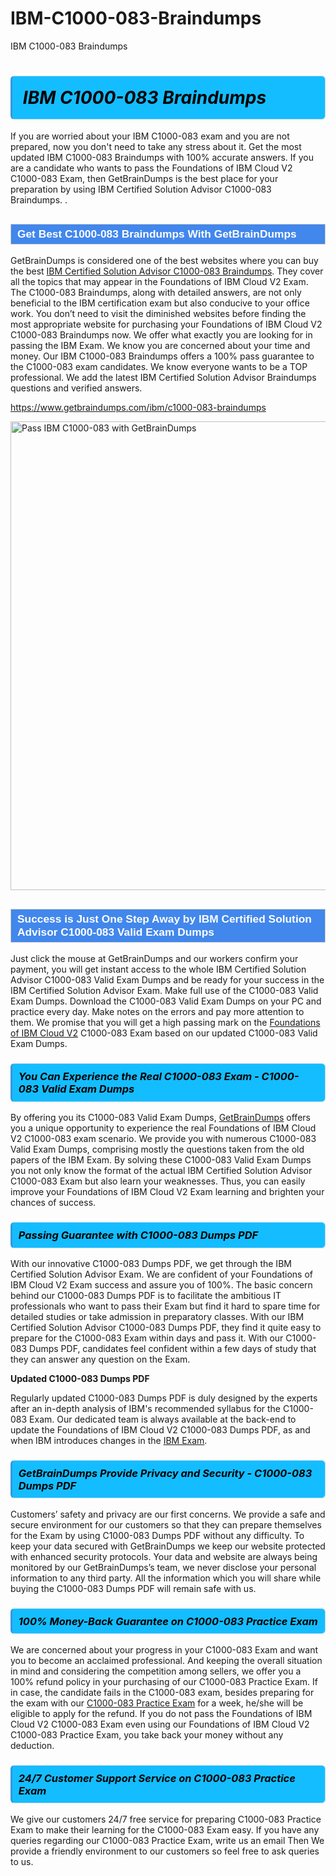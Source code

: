 # IBM-C1000-083-Braindumps
IBM C1000-083 Braindumps
<h1><strong><span style="display: block; color: #000000; background: #14BDFF; border: 0.5px solid #AED6F1; border-left: 3px solid #3498DB; padding: .6em; border-radius: 6px;">                     <em>IBM C1000-083 <span class="exam_variation">Braindumps</span> </em>                </span></strong>            </h1>                        <p>If you are worried about your IBM C1000-083 exam and you are not prepared, now you don't need to take any stress about it.             Get the most updated IBM C1000-083 <span class="exam_variation">Braindumps</span> with 100% accurate answers. If you are a candidate who wants to pass the             Foundations of IBM Cloud V2 C1000-083 Exam, then GetBrainDumps is the best place for your preparation by using IBM Certified Solution Advisor C1000-083 <span class="exam_variation">Braindumps</span>. .</p>                        <h2 style="background: #4287ec; border: 1px solid #cccccc; padding: 5px 10px;">                <span style="color: #ffffff;">                    <span style="font-size: 11pt;">                        <span style="line-height: normal;">                            <span style="font-family: Calibri,sans-serif;">                                <strong>                                    <span style="font-size: 13.0pt;">Get Best C1000-083 <span class="exam_variation">Braindumps</span> With GetBrainDumps</span>                                </strong>                            </span>                        </span>                    </span>                </span>            </h2>                        <p>GetBrainDumps is considered one of the best websites where you can buy the best <a href="https://www.getbraindumps.com/ibm/ibm-certified-solution-advisor-braindumps.html">IBM Certified Solution Advisor C1000-083 <span class="exam_variation">Braindumps</span></a>.             They cover all the topics that may appear in the Foundations of IBM Cloud V2 Exam. The C1000-083 <span class="exam_variation">Braindumps</span>,             along with detailed answers, are not only beneficial to the IBM certification exam but also conducive to your office work.             You don’t need to visit the diminished websites before finding the most appropriate website for purchasing your             Foundations of IBM Cloud V2 C1000-083 <span class="exam_variation">Braindumps</span> now. We offer what exactly you are looking for in passing the IBM Exam.             We know you are concerned about your time and money. Our IBM C1000-083 <span class="exam_variation">Braindumps</span> offers a 100% pass guarantee to the             C1000-083 exam candidates. We know everyone wants to be a TOP professional. We add the latest IBM Certified Solution Advisor <span class="exam_variation">Braindumps</span> questions and verified answers.</p>                        <p><a href="https://www.getbraindumps.com/ibm/c1000-083-braindumps">https://www.getbraindumps.com/ibm/c1000-083-braindumps</a></p>                        <p><a href="https://www.getbraindumps.com/"><img src="https://www.getbraindumps.com/images/get-updated-exam-questions-with-discount-getbraindumps.jpg" class="postImage" alt="Pass IBM C1000-083 with GetBrainDumps" width="750"></a></p>                            <h2 style="background: #4287ec; border: 1px solid #cccccc; padding: 5px 10px;">                <span style="color: #ffffff;">                    <span style="font-size: 11pt;">                        <span style="line-height: normal;">                            <span style="font-family: Calibri,sans-serif;">                                <strong>                                    <span style="font-size: 13.0pt;">Success is Just One Step Away by IBM Certified Solution Advisor C1000-083 <span class="exam_variation2">Valid Exam Dumps</span></span>                                </strong>                            </span>                        </span>                    </span>                </span>            </h2>                        <p>Just click the mouse at GetBrainDumps and our workers confirm your payment, you will get instant access to the whole IBM Certified Solution Advisor C1000-083 <span class="exam_variation2">Valid Exam Dumps</span>             and be ready for your success in the IBM Certified Solution Advisor Exam. Make full use of the C1000-083 <span class="exam_variation2">Valid Exam Dumps</span>. Download the C1000-083 <span class="exam_variation2">Valid Exam Dumps</span> on your             PC and practice every day. Make notes on the errors and pay more attention to them. We promise that you will get a high passing mark on the             <a href="https://www.getbraindumps.com/ibm/c1000-083-braindumps">Foundations of IBM Cloud V2</a> C1000-083 Exam based on our updated C1000-083 <span class="exam_variation2">Valid Exam Dumps</span>.</p>                        <h3>                <strong>                    <span style="display: block; color: #000000; background: #14BDFF; border: 0.5px solid #AED6F1; border-left: 3px solid #3498DB; padding: .6em; border-radius: 6px;">                        <em>You Can Experience the Real C1000-083 Exam - C1000-083 <span class="exam_variation2">Valid Exam Dumps</span></em>                    </span>                </strong>            </h3>                        <p>By offering you its C1000-083 <span class="exam_variation2">Valid Exam Dumps</span>, <a href="https://www.getbraindumps.com/">GetBrainDumps</a> offers you a unique opportunity to experience the real             Foundations of IBM Cloud V2 C1000-083 exam scenario. We provide you with numerous C1000-083 <span class="exam_variation2">Valid Exam Dumps</span>, comprising mostly             the questions taken from the old papers of the IBM Exam. By solving these C1000-083 <span class="exam_variation2">Valid Exam Dumps</span> you not only know the format of the actual             IBM Certified Solution Advisor C1000-083 Exam but also learn your weaknesses. Thus, you can easily improve your             Foundations of IBM Cloud V2 Exam learning and brighten your chances of success.</p>                        <h3>                <strong>                    <span style="display: block; color: #000000; background: #14BDFF; border: 0.5px solid #AED6F1; border-left: 3px solid #3498DB; padding: .6em; border-radius: 6px;">                        <em>Passing Guarantee with C1000-083 <span class="exam_variation3">Dumps PDF</span></em>                    </span>                </strong>            </h3>                        <p>With our innovative C1000-083 <span class="exam_variation3">Dumps PDF</span>, we get through the IBM Certified Solution Advisor Exam. We are confident of your Foundations of IBM Cloud V2 Exam             success and assure you of 100%. The basic concern behind our C1000-083 <span class="exam_variation3">Dumps PDF</span> is to facilitate the ambitious IT professionals who want to pass their             Exam but find it hard to spare time for detailed studies or take admission in preparatory classes. With our IBM Certified Solution Advisor C1000-083 <span class="exam_variation3">Dumps PDF</span>, they             find it quite easy to prepare for the C1000-083 Exam within days and pass it. With our C1000-083 <span class="exam_variation3">Dumps PDF</span>, candidates feel confident within a few days of             study that they can answer any question on the Exam.</p>                        <p><strong>Updated C1000-083 <span class="exam_variation3">Dumps PDF</span></strong></p>                        <p>Regularly updated C1000-083 <span class="exam_variation3">Dumps PDF</span> is duly designed by the experts after an in-depth analysis of IBM's recommended syllabus for the C1000-083 Exam.             Our dedicated team is always available at the back-end to update the Foundations of IBM Cloud V2 C1000-083 <span class="exam_variation3">Dumps PDF</span>,             as and when IBM introduces changes in the <a href="https://www.getbraindumps.com/ibm-braindumps.html">IBM Exam</a>.</p>                        <h3>                <strong>                    <span style="display: block; color: #000000; background: #14BDFF; border: 0.5px solid #AED6F1; border-left: 3px solid #3498DB; padding: .6em; border-radius: 6px;">                        <em>GetBrainDumps Provide Privacy and Security - C1000-083 <span class="exam_variation3">Dumps PDF</span></em>                    </span>                </strong>            </h3>                        <p>Customers’ safety and privacy are our first concerns. We provide a safe and secure environment for our customers so that they can prepare themselves for the Exam by using             C1000-083 <span class="exam_variation3">Dumps PDF</span> without any difficulty. To keep your data secured with GetBrainDumps we keep our website protected with enhanced security protocols. Your data and website             are always being monitored by our GetBrainDumps’s team, we never disclose your personal information to any third party. All the information which you will share while buying             the C1000-083 <span class="exam_variation3">Dumps PDF</span> will remain safe with us.</p>                        <h3>                <strong>                    <span style="display: block; color: #000000; background: #14BDFF; border: 0.5px solid #AED6F1; border-left: 3px solid #3498DB; padding: .6em; border-radius: 6px;">                        <em>100% Money-Back Guarantee on C1000-083 <span class="exam_variation4">Practice Exam</span></em>                    </span>                </strong>            </h3>                        <p>We are concerned about your progress in your C1000-083 Exam and want you to become an acclaimed professional. And keeping the overall situation in mind and             considering the competition among sellers, we offer you a 100% refund policy in your purchasing of our C1000-083 <span class="exam_variation4">Practice Exam</span>. If in case, the candidate fails in the             C1000-083 exam, besides preparing for the exam with our <a href="https://www.getbraindumps.com/ibm/c1000-083-braindumps">C1000-083 <span class="exam_variation4">Practice Exam</span></a> for a week, he/she will be eligible to apply for the refund. If you do not pass the             Foundations of IBM Cloud V2 C1000-083 Exam even using our Foundations of IBM Cloud V2 C1000-083 <span class="exam_variation4">Practice Exam</span>, you             take back your money without any deduction.</p>                        <h3>                <strong>                    <span style="display: block; color: #000000; background: #14BDFF; border: 0.5px solid #AED6F1; border-left: 3px solid #3498DB; padding: .6em; border-radius: 6px;">                        <em>24/7 Customer Support Service on C1000-083 <span class="exam_variation4">Practice Exam</span></em>                    </span>                </strong>            </h3>                        <p>We give our customers 24/7 free service for preparing C1000-083 <span class="exam_variation4">Practice Exam</span> to make their learning for the C1000-083 Exam easy. If you have any queries regarding our             C1000-083 <span class="exam_variation4">Practice Exam</span>, write us an email Then We provide a friendly environment to our customers so feel free to ask queries to us.</p>                    
